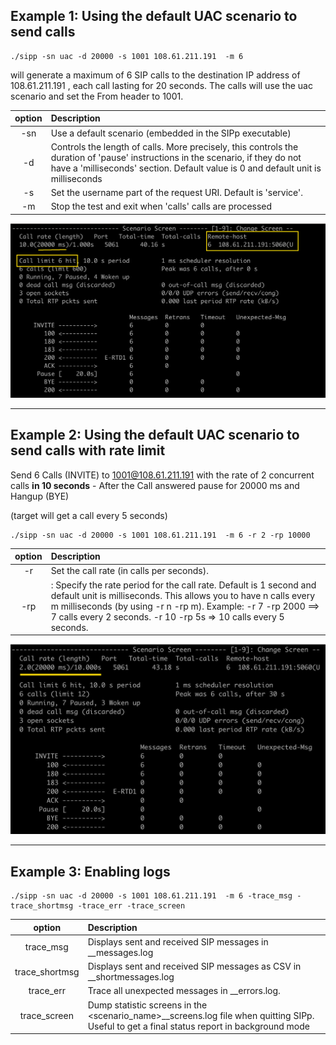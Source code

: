 ## Example 1: Using the default UAC scenario to send calls
```
./sipp -sn uac -d 20000 -s 1001 108.61.211.191  -m 6
```
will generate a maximum of 6 SIP calls to the destination IP address of 108.61.211.191 , each call lasting for 20 seconds. The calls will use the uac scenario and set the From header to 1001.


|      option                      | Description                   |
|:--------------------------------:|:----------------------------|
| -sn                              |Use a default scenario (embedded in the SIPp executable) |
| -d                              |Controls the length of calls. More precisely, this controls the duration of 'pause' instructions in the scenario, if they do not have a 'milliseconds' section. Default value is 0 and default unit is milliseconds|
| -s                             |Set the username part of the request URI. Default is 'service'. |
| -m                              |Stop the test and exit when 'calls' calls are processed |

![](https://github.com/Omid-Mohajerani/siptools/blob/main/SIPP/screenshots/SIPP01.png?raw=true)

***
## Example 2: Using the default UAC scenario to send calls with rate limit
Send 6 Calls (INVITE) to 1001@108.61.211.191 with the rate of 2 concurrent calls **in 10 seconds**  - After the Call answered pause for 20000 ms and Hangup (BYE)

(target will get a call every 5 seconds)

```
./sipp -sn uac -d 20000 -s 1001 108.61.211.191  -m 6 -r 2 -rp 10000
```
|      option                      | Description                   |
|:--------------------------------:|:----------------------------|
| -r                              | Set the call rate (in calls per seconds).  | 
| -rp                              |: Specify the rate period for the call rate.  Default is 1 second and default unit is milliseconds.  This allows you to have n calls every m milliseconds (by using -r n -rp m). Example: -r 7 -rp 2000 ==> 7 calls every 2 seconds.  -r 10 -rp 5s => 10 calls every 5 seconds. |

![](https://github.com/Omid-Mohajerani/siptools/blob/main/SIPP/screenshots/SIPP02.png?raw=true)

***
## Example 3: Enabling logs 

```
./sipp -sn uac -d 20000 -s 1001 108.61.211.191  -m 6 -trace_msg -trace_shortmsg -trace_err -trace_screen
```
|      option                             | Description                   |
|:---------------------------------------:|:----------------------------|
| trace_msg                             | Displays sent and received SIP messages in <scenario filename>_<pid>_messages.log | 
|trace_shortmsg                        | Displays sent and received SIP messages as CSV in <scenario filename>_<pid>_shortmessages.log|
| trace_err                             | Trace all unexpected messages in <scenario file name>_<pid>_errors.log. | 
| trace_screen                          | Dump statistic screens in the <scenario_name>_<pid>_screens.log file when quitting SIPp. Useful to get a final status report in background mode|


                      
                        
